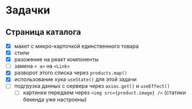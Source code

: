 # Задачки

## Страница каталога
- [x] макет с микро-карточкой единственного товара
- [x] стили
- [x] разожение на реакт компоненты
- [ ] замена `< a>` на `<Link>`
- [x] разворот этого списка через `products.map()`
- [x] использование хука `useState()` для этой задачи 
- [ ] подгрузка данных с сервера через `axios.get()` и `useEffect()`
    - [ ] картинки передаем через `<img src={product.image} />` (статики бекенда уже настроены)
